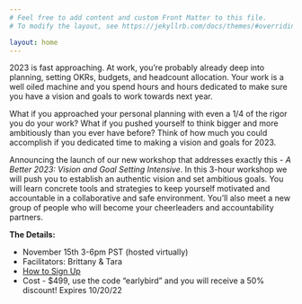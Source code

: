 ```yaml
---
# Feel free to add content and custom Front Matter to this file.
# To modify the layout, see https://jekyllrb.com/docs/themes/#overriding-theme-defaults

layout: home
---
```

2023 is fast approaching. At work, you’re probably already deep into planning, setting OKRs, budgets, and headcount allocation. Your work is a well oiled machine and you spend hours and hours dedicated to make sure you have a vision and goals to work towards next year.

What if you approached your personal planning with even a 1/4 of the rigor you do your work? What if you pushed yourself to think bigger and more ambitiously than you ever have before? Think of how much you could accomplish if you dedicated time to making a vision and goals for 2023.

Announcing the launch of our new workshop that addresses exactly this - *A Better 2023: Vision and Goal Setting Intensive*. In this 3-hour workshop we will push you to establish an authentic vision and set ambitious goals. You will learn concrete tools and strategies to keep yourself motivated and accountable in a collaborative and safe environment. You’ll also meet a new group of people who will become your cheerleaders and accountability partners.

**The Details:**

- November 15th 3-6pm PST (hosted virtually)
- Facilitators: Brittany & Tara
- [How to Sign Up](https://practice.do/me/brittany-storey/book-event/a-better-2023-vision-and-goal-setting-intensive-1)
- Cost - $499, use the code “earlybird” and you will receive a 50% discount! Expires 10/20/22

<!-- ![this is a tooltip](/assets/images/Tara_Teich.jpg) -->
